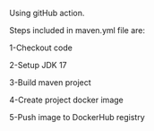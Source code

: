 Using gitHub action.

Steps included in maven.yml file are:

1-Checkout code

2-Setup JDK 17

3-Build maven project 

4-Create project docker image

5-Push image to DockerHub registry

